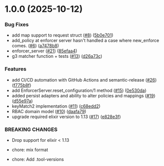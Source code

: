 # 1.0.0 (2025-10-12)


### Bug Fixes

* add map support to request struct ([#8](https://github.com/casbin/casbin-ex/issues/8)) ([5b0e701](https://github.com/casbin/casbin-ex/commit/5b0e7012456f884fdb16bce2ddf12c1833093bb1))
* add_policy at enforcer server hasn't handled a case where new_enforce comes. ([#6](https://github.com/casbin/casbin-ex/issues/6)) ([a7478b8](https://github.com/casbin/casbin-ex/commit/a7478b83834c4019ed677eb8a7d2f50c3fca732b))
* enforcer_server ([#21](https://github.com/casbin/casbin-ex/issues/21)) ([85efaa4](https://github.com/casbin/casbin-ex/commit/85efaa43d38ce89065b150debbe51f9dbc7427b9))
* g3 matcher function + tests ([#13](https://github.com/casbin/casbin-ex/issues/13)) ([d26a73c](https://github.com/casbin/casbin-ex/commit/d26a73cde3801253c991d6a56762c4f664b2b707))


### Features

* add CI/CD automation with GitHub Actions and semantic-release ([#26](https://github.com/casbin/casbin-ex/issues/26)) ([f775b8f](https://github.com/casbin/casbin-ex/commit/f775b8f570065d0d9479b2a342240216a7efbea5))
* add EnforcerServer.reset_configuration/1 method ([#15](https://github.com/casbin/casbin-ex/issues/15)) ([0e530da](https://github.com/casbin/casbin-ex/commit/0e530daed509bc68240a8c366e18d7a5936fe0fe))
* added persist adapters and ability to alter policies and mappings ([#19](https://github.com/casbin/casbin-ex/issues/19)) ([d55e97a](https://github.com/casbin/casbin-ex/commit/d55e97a1bb6995db21fc56588ad1a28e0a9e2d73))
* keyMatch2 implementation ([#11](https://github.com/casbin/casbin-ex/issues/11)) ([c68edd2](https://github.com/casbin/casbin-ex/commit/c68edd2c8b60d1ce70a60dc0b0e8f6f9899b6f9d))
* RBAC domain model ([#10](https://github.com/casbin/casbin-ex/issues/10)) ([daafa79](https://github.com/casbin/casbin-ex/commit/daafa79a040520cdb5da9ff5ee70d800adc76bf6))
* upgrade required elixir version to 1.13 ([#17](https://github.com/casbin/casbin-ex/issues/17)) ([e828e3f](https://github.com/casbin/casbin-ex/commit/e828e3f7977bb1a41518543499da7bf1e5ab5ca2))


### BREAKING CHANGES

* Drop support for elixir < 1.13

* chore: mix format

* chore: Add .tool-versions
